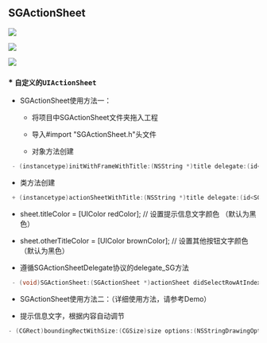 ## SGActionSheet

![](https://github.com/kingsic/SGActionSheet/raw/master/Picture/sorgle.png) 

![](https://github.com/kingsic/SGActionSheet/raw/master/Picture/sorgle2.png)

![](https://github.com/kingsic/SGActionSheet/raw/master/Picture/sorgle3.png)

### * `自定义的UIActionSheet`<br>

* SGActionSheet使用方法一：

  * 将项目中SGActionSheet文件夹拖入工程

  * 导入#import "SGActionSheet.h"头文件

  * 对象方法创建
```Objective-C
 - (instancetype)initWithFrameWithTitle:(NSString *)title delegate:(id<SGActionSheetDelegate>)delegate cancelButtonTitle:(NSString *)cancelButtonTitle otherButtonTitleArray:(NSArray *)otherButtonTitleArray 
```

  * 类方法创建
```Objective-C
 + (instancetype)actionSheetWithTitle:(NSString *)title delegate:(id<SGActionSheetDelegate>)delegate cancelButtonTitle:(NSString *)cancelButtonTitle otherButtonTitleArray:(NSArray *)otherButtonTitleArray
```

  * sheet.titleColor = [UIColor redColor]; // 设置提示信息文字颜色 （默认为黑色）
 
  * sheet.otherTitleColor = [UIColor brownColor]; // 设置其他按钮文字颜色 （默认为黑色）
 
 
  * 遵循SGActionSheetDelegate协议的delegate_SG方法
```Objective-C
 - (void)SGActionSheet:(SGActionSheet *)actionSheet didSelectRowAtIndexPath:(NSInteger)indexPath；
```
  
* SGActionSheet使用方法二：（详细使用方法，请参考Demo）

* 提示信息文字，根据内容自动调节
```Objective-C
- (CGRect)boundingRectWithSize:(CGSize)size options:(NSStringDrawingOptions)options attributes:(nullable NSDictionary *)attributes context:(nullable NSStringDrawingContext *)context;
```
